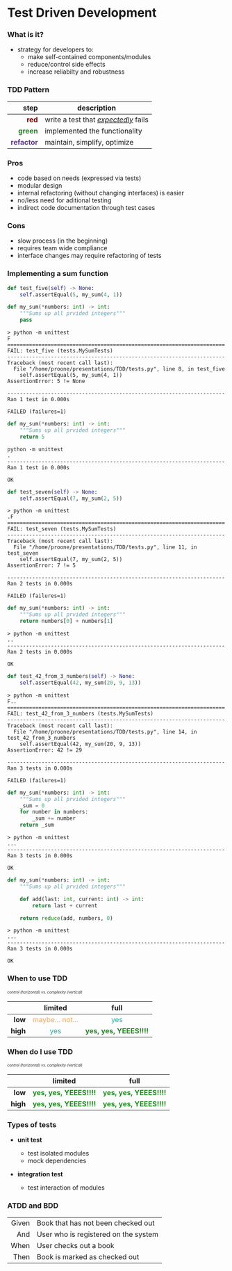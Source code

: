 # Test Driven Development


### What is it?

- strategy for developers to:
    - make self-contained components/modules
    - reduce/control side effects
    - increase reliabilty and robustness


### TDD Pattern

| step | description |
| -: | - |
| <span style="color:#800000">**red**</span> | write a test that <u>*expectedly*</u> fails |
| <span style="color:#228B22">**green**</span> | implemented the functionality |
| <span style="color:#663399">**refactor**</span> | maintain, simplify, optimize |


### Pros

- code based on needs (expressed via tests)
- modular design
- internal refactoring (without changing interfaces) is easier
- no/less need for aditional testing
- indirect code documentation through test cases


### Cons

- slow process (in the beginning)
- requires team wide compliance
- interface changes may require refactoring of tests



### Implementing a sum function


```python
def test_five(self) -> None:
    self.assertEqual(5, my_sum(4, 1))
```
```python
def my_sum(*numbers: int) -> int:
    """Sums up all prvided integers"""
    pass
```


```console
> python -m unittest
F
======================================================================
FAIL: test_five (tests.MySumTests)
----------------------------------------------------------------------
Traceback (most recent call last):
  File "/home/proone/presentations/TDD/tests.py", line 8, in test_five
    self.assertEqual(5, my_sum(4, 1))
AssertionError: 5 != None

----------------------------------------------------------------------
Ran 1 test in 0.000s

FAILED (failures=1)
```


```python
def my_sum(*numbers: int) -> int:
    """Sums up all prvided integers"""
    return 5
```


```console
python -m unittest
.
----------------------------------------------------------------------
Ran 1 test in 0.000s

OK
```


```python
def test_seven(self) -> None:
    self.assertEqual(7, my_sum(2, 5))
```


```console
> python -m unittest
.F
======================================================================
FAIL: test_seven (tests.MySumTests)
----------------------------------------------------------------------
Traceback (most recent call last):
  File "/home/proone/presentations/TDD/tests.py", line 11, in test_seven
    self.assertEqual(7, my_sum(2, 5))
AssertionError: 7 != 5

----------------------------------------------------------------------
Ran 2 tests in 0.000s

FAILED (failures=1)
```


```python
def my_sum(*numbers: int) -> int:
    """Sums up all prvided integers"""
    return numbers[0] + numbers[1]
```


```console
> python -m unittest
..
----------------------------------------------------------------------
Ran 2 tests in 0.000s

OK
```


```python
def test_42_from_3_numbers(self) -> None:
    self.assertEqual(42, my_sum(20, 9, 13))
```


```console
> python -m unittest
F..
======================================================================
FAIL: test_42_from_3_numbers (tests.MySumTests)
----------------------------------------------------------------------
Traceback (most recent call last):
  File "/home/proone/presentations/TDD/tests.py", line 14, in test_42_from_3_numbers
    self.assertEqual(42, my_sum(20, 9, 13))
AssertionError: 42 != 29

----------------------------------------------------------------------
Ran 3 tests in 0.000s

FAILED (failures=1)
```


```python
def my_sum(*numbers: int) -> int:
    """Sums up all prvided integers"""
    _sum = 0
    for number in numbers:
        _sum += number
    return _sum
```


```console
> python -m unittest
...
----------------------------------------------------------------------
Ran 3 tests in 0.000s

OK
```


```python
def my_sum(*numbers: int) -> int:
    """Sums up all prvided integers"""

    def add(last: int, current: int) -> int:
        return last + current

    return reduce(add, numbers, 0)
```


```console
> python -m unittest
...
----------------------------------------------------------------------
Ran 3 tests in 0.000s

OK
```



### When to use TDD

<span style="font-size:0.6em">*control (horizontal) vs. complexity (vertical)*<span>

| | limited | full |
| -: | :-: | :-: |
| **low** | <span style="color:#F4A460">maybe... not...</span> |  <span style="color:#20B2AA">yes</span> |
| **high** | <span style="color:#20B2AA">yes</span> | <span style="color:#228B22">**yes, yes, YEEES!!!!**</span> |


### When do I use TDD

<span style="font-size:0.6em">*control (horizontal) vs. complexity (vertical)*<span>

| | limited | full |
| -: | :-: | :-: |
| **low** | <span style="color:#228B22">**yes, yes, YEEES!!!!**</span> |  <span style="color:#228B22">**yes, yes, YEEES!!!!**</span> |
| **high** | <span style="color:#228B22">**yes, yes, YEEES!!!!**</span> | <span style="color:#228B22">**yes, yes, YEEES!!!!**</span> |



### Types of tests

- **unit test**
    - test isolated modules
    - mock dependencies

- **integration test**
    - test interaction of modules



### ATDD and BDD

| | |
| --: | :-- |
| Given | Book that has not been checked out |
| And | User who is registered on the system |
| When | User checks out a book |
| Then | Book is marked as checked out |
